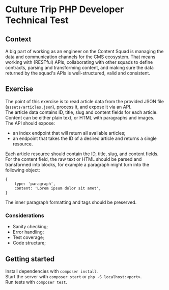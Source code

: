 # Culture Trip PHP Developer Technical Test

## Context
A big part of working as an engineer on the Content Squad is managing the data and communication channels for the CMS ecosystem. That means working with (RESTful) APIs, collaborating with other squads to define contracts, parsing and transforming content, and making sure the data returned by the squad's APIs is well-structured, valid and consistent.

## Exercise
The point of this exercise is to read article data from the provided JSON file (`assets/articles.json`), process it, and expose it via an API.  
The article data contains ID, title, slug and content fields for each article. Content can be either plain text, or HTML with paragraphs and images.  
The API should expose:
- an index endpoint that will return all available articles;
- an endpoint that takes the ID of a desired article and returns a single resource.

Each article resource should contain the ID, title, slug, and content fields.  
For the content field, the raw text or HTML should be parsed and transformed into blocks, for example a paragraph might turn into the following object:
```
{
    type: 'paragraph',
    content: 'Lorem ipsum dolor sit amet',
}
```
The inner paragraph formatting and tags should be preserved.

### Considerations
- Sanity checking;
- Error handling;
- Test coverage;
- Code structure;

## Getting started
Install dependencies with `composer install`.  
Start the server with `composer start` or `php -S localhost:<port>`.  
Run tests with `composer test`.
